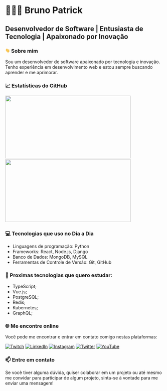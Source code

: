 # 👨🏻‍💻 Bruno Patrick

## Desenvolvedor de Software | Entusiasta de Tecnologia | Apaixonado por Inovação

### <img src="https://raw.githubusercontent.com/obrunopatrick/obrunopatrick/3f9a8f83b600a3d1f7fe879a47b8dd9c41a92ffd/wave.gif" width="15px" height="15px" /> Sobre mim
Sou um desenvolvedor de software apaixonado por tecnologia e inovação. Tenho experiência em desenvolvimento web e estou sempre buscando aprender e me aprimorar.

### 📈 Estatísticas do GitHub
<p float="left">
  <img src="https://github-readme-stats.vercel.app/api?username=obrunopatrick&show_icons=true&theme=dark#gh-dark-mode-only" width="400" height="200" /> 
  <img src="https://streak-stats.demolab.com/?user=obrunopatrick&theme=dark" width="400" height="200" />
</p>

### 💻 Tecnologias que uso no Dia a Dia
- Linguagens de programação: Python
- Frameworks: React, Node.js, Django
- Banco de Dados: MongoDB, MySQL
- Ferramentas de Controle de Versão: Git, GitHub

### 📖 Proximas tecnologias que quero estudar:
- TypeScript;
- Vue.js;
- PostgreSQL;
- Redis;
- Kubernetes;
- GraphQL; 

### 🌐 Me encontre online
Você pode me encontrar e entrar em contato comigo nestas plataformas:

[![Twitch](https://img.shields.io/badge/Twitch-9146FF?style=for-the-badge&logo=twitch&logoColor=white)](https://www.twitch.tv/obrunopatrick) [![LinkedIn](https://img.shields.io/badge/LinkedIn-0077B5?style=for-the-badge&logo=linkedin&logoColor=white)](https://www.linkedin.com/in/obrunopatrick/) [![Instagram](https://img.shields.io/badge/Instagram-E4405F?style=for-the-badge&logo=instagram&logoColor=white)](https://www.instagram.com/obrunopatrick/) [![Twitter](https://img.shields.io/badge/Twitter-1DA1F2?style=for-the-badge&logo=twitter&logoColor=white)](https://twitter.com/obrunopatrick) [![YouTube](https://img.shields.io/badge/YouTube-FF0000?style=for-the-badge&logo=youtube&logoColor=white)](https://www.youtube.com/@obrunopatrick)

### 📫 Entre em contato
Se você tiver alguma dúvida, quiser colaborar em um projeto ou até mesmo me convidar para participar de algum projeto, sinta-se à vontade para me enviar uma mensagem!
